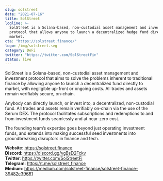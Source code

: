 ```yaml
---
slug: solstreet
date: "2021-07-16"
title: SolStreet
logline: >-
  SolStreet is a Solana-based, non-custodial asset management and investment
  protocol that allows anyone to launch a decentralized hedge fund directly to
  market.
cta: "https://solstreet.finance/"
logo: /img/solstreet.svg
category: DeFi
twitter: "https://twitter.com/SolStreetFin"
status: live
---
```


SolStreet is a Solana-based, non-custodial asset management and investment protocol that aims to solve the problems inherent to traditional finance by allowing anyone to launch a decentralized fund directly to market, with negligible up-front or ongoing costs. All trades and assets remain verifiably secure, on-chain.

Anybody can directly launch, or invest into, a decentralized, non-custodial fund. All trades and assets remain verifiably on-chain via the use of the Serum DEX. The protocol facilitates subscriptions and redemptions to and from investment funds seamlessly and at near-zero cost.

The founding team’s expertise goes beyond just operating investment funds, and extends into making successful seed investments into groundbreaking disruptors in finance and tech.

<b>Website</b>: https://solstreet.finance </br>
<b>Discord</b>: https://discord.gg/vgBsD2Fckv </br>
<b>Twitter</b>: https://twitter.com/SolStreetFi </br>
<b>Telegram</b>: https://t.me/solstreet_finance </br>
<b>Medium</b>: https://medium.com/solstreet-finance/solstreet-finance-39482c39681 </br>
